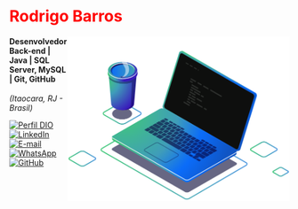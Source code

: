 
<h1> 
  <a href="" style="color: #f00 !important; text-decoration: none; color: inherit;">
    <span>Rodrigo Barros</span>
  </a>
</h1>

<img src="https://raw.githubusercontent.com/090Raphael/imagens/86227742a4942ef2d095bfb6e68ad9767f208ef9/imagens/ilustra%C3%A7%C3%A3o%20de%20computador%202.png" alt="ilustração de um computador" min-width="400px" max-width="400px" width="400px" align="right">

#### Desenvolvedor Back-end | Java | SQL Server, MySQL | Git, GitHub
<i>(Itaocara, RJ - Brasil)</i>

[![Perfil DIO](https://img.shields.io/badge/-Meu%20Perfil%20na%20DIO-0077B5?style=for-the-badge&logo=gitbook&logoColor=white)](https://www.dio.me/users/rodrigodlbarros)
[![LinkedIn](https://img.shields.io/badge/linkedin-%230077B5.svg?style=for-the-badge&logo=linkedin&logoColor=white)]()
[![E-mail](https://img.shields.io/badge/-Email-0077B5?style=for-the-badge&logo=microsoft-outlook&logoColor=white)](mailto:)
[![WhatsApp](https://img.shields.io/badge/WhatsApp-0077B5?style=for-the-badge&logo=whatsapp&logoColor=white)](https://wa.me/)  
[![GitHub](https://img.shields.io/badge/GitHub-0077B5?style=for-the-badge&logo=github&logoColor=white)](https://github.com/rodrigobarr0s)
